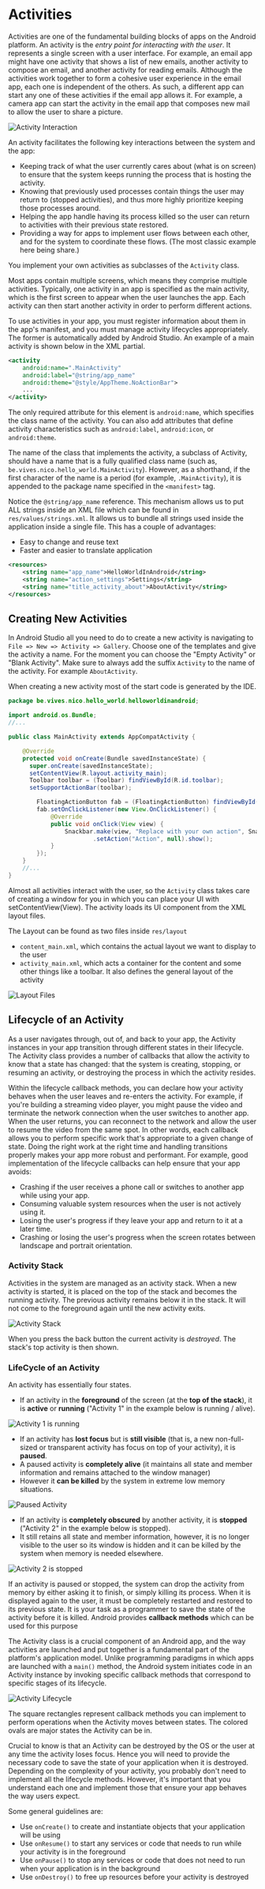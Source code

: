 <!-- toc -->

# Activities

Activities are one of the fundamental building blocks of apps on the Android platform. An activity is the *entry point for interacting with the user*. It represents a single screen with a user interface. For example, an email app might have one activity that shows a list of new emails, another activity to compose an email, and another activity for reading emails. Although the activities work together to form a cohesive user experience in the email app, each one is independent of the others. As such, a different app can start any one of these activities if the email app allows it. For example, a camera app can start the activity in the email app that composes new mail to allow the user to share a picture.

![Activity Interaction](img/activities.jpg)

An activity facilitates the following key interactions between the system and the app:
* Keeping track of what the user currently cares about (what is on screen) to ensure that the system keeps running the process that is hosting the activity.
* Knowing that previously used processes contain things the user may return to (stopped activities), and thus more highly prioritize keeping those processes around.
* Helping the app handle having its process killed so the user can return to activities with their previous state restored.
* Providing a way for apps to implement user flows between each other, and for the system to coordinate these flows. (The most classic example here being share.)

You implement your own activities as subclasses of the `Activity` class.

Most apps contain multiple screens, which means they comprise multiple activities. Typically, one activity in an app is specified as the main activity, which is the first screen to appear when the user launches the app. Each activity can then start another activity in order to perform different actions.

To use activities in your app, you must register information about them in the app's manifest, and you must manage activity lifecycles appropriately. The former is automatically added by Android Studio. An example of a main activity is shown below in the XML partial.

```XML
<activity
    android:name=".MainActivity"
    android:label="@string/app_name"
    android:theme="@style/AppTheme.NoActionBar">
    ...
</activity>
```

The only required attribute for this element is `android:name`, which specifies the class name of the activity. You can also add attributes that define activity characteristics such as `android:label`, `android:icon`, or `android:theme`.

The name of the class that implements the activity, a subclass of Activity, should have a name that is a fully qualified class name (such as, `be.vives.nico.hello_world.MainActivity`). However, as a shorthand, if the first character of the name is a period (for example, `.MainActivity`), it is appended to the package name specified in the `<manifest>` tag.

Notice the `@string/app_name` reference. This mechanism allows us to put ALL strings inside an XML file which can be found in `res/values/strings.xml`.
It allows us to bundle all strings used inside the application inside a single file. This has a couple of advantages:
* Easy to change and reuse text
* Faster and easier to translate application

```xml
<resources>
    <string name="app_name">HelloWorldInAndroid</string>
    <string name="action_settings">Settings</string>
    <string name="title_activity_about">AboutActivity</string>
</resources>
```

## Creating New Activities

In Android Studio all you need to do to create a new activity is navigating to `File => New => Activity => Gallery`. Choose one of the templates and give the activity a name. For the moment you can choose the "Empty Activity" or "Blank Activity". Make sure to always add the suffix `Activity` to the name of the activity. For example `AboutActivity`.

When creating a new activity most of the start code is generated by the IDE.

```java
package be.vives.nico.hello_world.helloworldinandroid;

import android.os.Bundle;
//...

public class MainActivity extends AppCompatActivity {

    @Override
    protected void onCreate(Bundle savedInstanceState) {
      super.onCreate(savedInstanceState);
      setContentView(R.layout.activity_main);
      Toolbar toolbar = (Toolbar) findViewById(R.id.toolbar);
      setSupportActionBar(toolbar);

        FloatingActionButton fab = (FloatingActionButton) findViewById(R.id.fab);
        fab.setOnClickListener(new View.OnClickListener() {
            @Override
            public void onClick(View view) {
                Snackbar.make(view, "Replace with your own action", Snackbar.LENGTH_LONG)
                        .setAction("Action", null).show();
            }
        });
    }
    //...
}
```

Almost all activities interact with the user, so the `Activity` class takes care of creating a window for you in which you can place your UI with setContentView(View). The activity loads its UI component from the XML layout files.

The Layout can be found as two files inside `res/layout`
* `content_main.xml`, which contains the actual layout we want to display to the user
* `activity_main.xml`, which acts a container for the content and some other things like a toolbar. It also defines the general layout of the activity

![Layout Files](img/layout_files.png)

## Lifecycle of an Activity

As a user navigates through, out of, and back to your app, the Activity instances in your app transition through different states in their lifecycle. The Activity class provides a number of callbacks that allow the activity to know that a state has changed: that the system is creating, stopping, or resuming an activity, or destroying the process in which the activity resides.

Within the lifecycle callback methods, you can declare how your activity behaves when the user leaves and re-enters the activity. For example, if you're building a streaming video player, you might pause the video and terminate the network connection when the user switches to another app. When the user returns, you can reconnect to the network and allow the user to resume the video from the same spot. In other words, each callback allows you to perform specific work that's appropriate to a given change of state. Doing the right work at the right time and handling transitions properly makes your app more robust and performant. For example, good implementation of the lifecycle callbacks can help ensure that your app avoids:

* Crashing if the user receives a phone call or switches to another app while using your app.
* Consuming valuable system resources when the user is not actively using it.
* Losing the user's progress if they leave your app and return to it at a later time.
* Crashing or losing the user's progress when the screen rotates between landscape and portrait orientation.

### Activity Stack

Activities in the system are managed as an activity stack. When a new activity is started, it is placed on the top of the stack and becomes the running activity. The previous activity remains below it in the stack. It will not come to the foreground again until the new activity exits.

![Activity Stack](img/stack.png)

When you press the back button the current activity is *destroyed*. The stack's top activity is then shown.

### LifeCycle of an Activity

An activity has essentially four states.
* If an activity in the **foreground** of the screen (at the **top of the stack**), it is **active** or **running** ("Activity 1" in the example below is running / alive).

![Activity 1 is running](img/stack_2_activities.png)

* If an activity has **lost focus** but is **still visible** (that is, a new non-full-sized or transparent activity has focus on top of your activity), it is **paused**.
 * A paused activity is **completely alive** (it maintains all state and member information and remains attached to the window manager)
 * However it **can be killed** by the system in extreme low memory situations.

 ![Paused Activity](img/paused.png)

* If an activity is **completely obscured** by another activity, it is **stopped** ("Activity 2" in the example below is stopped).
 * It still retains all state and member information, however, it is no longer visible to the user so its window is hidden and it can be killed by the system when memory is needed elsewhere.

![Activity 2 is stopped](img/stack_2_activities.png)

If an activity is paused or stopped, the system can drop the activity from memory by either asking it to finish, or simply killing its process. When it is displayed again to the user, it must be completely restarted and restored to its previous state. It is your task as a programmer to save the state of the activity before it is killed. Android provides **callback methods** which can be used for this purpose

The Activity class is a crucial component of an Android app, and the way activities are launched and put together is a fundamental part of the platform's application model. Unlike programming paradigms in which apps are launched with a `main()` method, the Android system initiates code in an Activity instance by invoking specific callback methods that correspond to specific stages of its lifecycle.

![Activity Lifecycle](img/activity_lifecycle.png)

The square rectangles represent callback methods you can implement to perform operations when the Activity moves between states. The colored ovals are major states the Activity can be in.

Crucial to know is that an Activity can be destroyed by the OS or the user at any time the activity loses focus. Hence you will need to provide the necessary code to save the state of your application when it is destroyed. Depending on the complexity of your activity, you probably don't need to implement all the lifecycle methods. However, it's important that you understand each one and implement those that ensure your app behaves the way users expect.

Some general guidelines are:
* Use `onCreate()` to create and instantiate objects that your application will be using
* Use `onResume()` to start any services or code that needs to run while your activity is in the foreground
* Use `onPause()` to stop any services or code that does not need to run when your application is in the background
* Use `onDestroy()` to free up resources before your activity is destroyed
